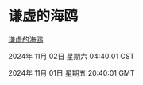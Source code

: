 # 谦虚的海鸥
[谦虚的海鸥](http://219.139.197.74:56308/qxdho/course/base/hotlink/index.php)

2024年 11月 02日 星期六 04:40:01 CST

2024年 11月 01日 星期五 20:40:01 GMT
